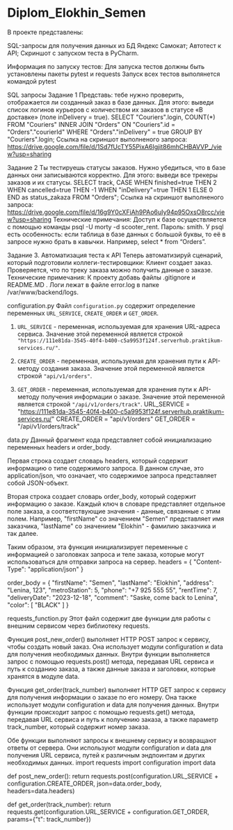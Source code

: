 # Diplom_Elokhin_Semen

В проекте представлены:

SQL-запросы для получения данных из БД Яндекс Самокат; Автотест к API; Скриншот с запуском теста в PyCharm.

Информация по запуску тестов: Для запуска тестов должны быть установлены пакеты pytest и requests Запуск всех тестов выполянется командой pytest

SQL запросы Задание 1 Представь: тебе нужно проверить, отображается ли созданный заказ в базе данных. Для этого: выведи список логинов курьеров с количеством их заказов в статусе «В доставке» (поле inDelivery = true).
SELECT "Couriers".login,
COUNT(*)
FROM "Couriers"
INNER JOIN "Orders" ON "Couriers".id = "Orders"."courierId"
WHERE "Orders"."inDelivery" = true
GROUP BY "Couriers".login;
Ссылка на скриншот выполненого запроса: https://drive.google.com/file/d/1Sd7fUcTY55PixA6Igjit86mhCHBAVVP_/view?usp=sharing

Задание 2 Ты тестируешь статусы заказов. Нужно убедиться, что в базе данных они записываются корректно. Для этого: выведи все трекеры заказов и их статусы.
SELECT track,
   CASE
          WHEN finished=true THEN 2
          WHEN cancelled=true THEN -1
          WHEN "inDelivery"=true THEN 1
      ELSE 0
      END as status_zakaza
 FROM "Orders";
Ссылка на скриншот выполненого запроса: https://drive.google.com/file/d/16g9Y0cXFiAh9PAo6uIy94p95OxsO8rcc/view?usp=sharing
Технические примечания: Доступ к базе осуществляется с помощью команды psql -U morty -d scooter_rent. Пароль: smith. У psql есть особенность: если таблица в базе данных с большой буквы, то её в запросе нужно брать в кавычки. Например, select * from “Orders”.

Задание 3. Автоматизация теста к API Теперь автоматизируй сценарий, который подготовили коллеги-тестировщики: Клиент создает заказ. Проверяется, что по треку заказа можно получить данные о заказе. Технические примечания: К проекту добавь файлы .gitignore и README.MD . Логи лежат в файле error.log в папке /var/www/backend/logs.

configuration.py
Файл `configuration.py` содержит определение переменных `URL_SERVICE`, `CREATE_ORDER` и `GET_ORDER`.

1. `URL_SERVICE` - переменная, используемая для хранения URL-адреса сервиса. Значение этой переменной является строкой `"https://111e81da-3545-40f4-b400-c5a9953f124f.serverhub.praktikum-services.ru/"`. 

2. `CREATE_ORDER` - переменная, используемая для хранения пути к API-методу создания заказа. Значение этой переменной является строкой `"api/v1/orders"`. 
3. `GET_ORDER` - переменная, используемая для хранения пути к API-методу получения информации о заказе. Значение этой переменной является строкой `"/api/v1/orders/track"`. 
URL_SERVICE = "https://111e81da-3545-40f4-b400-c5a9953f124f.serverhub.praktikum-services.ru/" CREATE_ORDER = "api/v1/orders" GET_ORDER = "/api/v1/orders/track"

data.py 
Данный фрагмент кода представляет собой инициализацию переменных headers и order_body.

Первая строка создает словарь headers, который содержит информацию о типе содержимого запроса. В данном случае, это application/json, что означает, что содержимое запроса представляет собой JSON-объект.

Вторая строка создает словарь order_body, который содержит информацию о заказе. Каждый ключ в словаре представляет отдельное поле заказа, а соответствующие значения - данные, связанные с этим полем. Например, "firstName" со значением "Semen" представляет имя заказчика, "lastName" со значением "Elokhin" - фамилию заказчика и так далее.

Таким образом, эта функция инициализирует переменные с информацией о заголовках запроса и теле заказа, которые могут использоваться для отправки запроса на сервер.
headers = {
    "Content-Type": "application/json"
}

order_body = {
    "firstName": "Semen",
    "lastName": "Elokhin",
    "address": "Lenina, 123",
    "metroStation": 5,
    "phone": "+7 925 555 55",
    "rentTime": 7,
    "deliveryDate": "2023-12-18",
    "comment": "Saske, come back to Lenina",
    "color": [
        "BLACK"
    ]
}

requests_function.py 
Этот файл содержит две функции для работы с внешним сервисом через библиотеку requests.

Функция post_new_order() выполняет HTTP POST запрос к сервису, чтобы создать новый заказ. Она использует модули configuration и data для получения необходимых данных. Внутри функции выполняется запрос с помощью requests.post() метода, передавая URL сервиса и путь к созданию заказа, а также данные заказа и заголовки, которые хранятся в модуле data.

Функция get_order(track_number) выполняет HTTP GET запрос к сервису для получения информации о заказе по его номеру. Она также использует модули configuration и data для получения данных. Внутри функции происходит запрос с помощью requests.get() метода, передавая URL сервиса и путь к получению заказа, а также параметр track_number, который содержит номер заказа.

Обе функции выполняют запросы к внешнему сервису и возвращают ответы от сервера. Они используют модули configuration и data для получения URL сервиса, путей к различным эндпоинтам и других необходимых данных.
import requests
import configuration
import data


def post_new_order():
    return requests.post(configuration.URL_SERVICE + configuration.CREATE_ORDER,
                         json=data.order_body,
                         headers=data.headers)


def get_order(track_number):
    return requests.get(configuration.URL_SERVICE + configuration.GET_ORDER,
                        params={"t": track_number})
